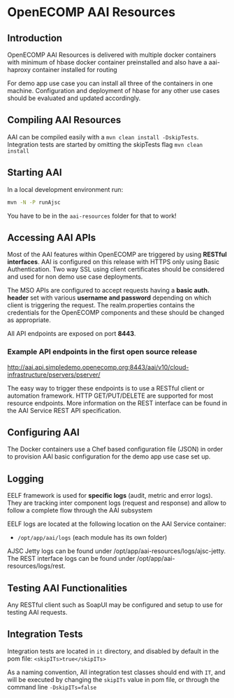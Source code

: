 # OpenECOMP AAI Resources

## Introduction
OpenECOMP AAI Resources is delivered with multiple docker containers with minimum of hbase docker container preinstalled and also have a aai-haproxy container installed for routing

For demo app use case you can install all three of the containers in one machine. Configuration and deployment of hbase for any other use cases should be evaluated and updated accordingly.

## Compiling AAI Resources
AAI can be compiled easily with a `mvn clean install -DskipTests`. Integration tests are started by omitting the skipTests flag `mvn clean install`

## Starting AAI
In a local development environment run:
``` bash
mvn -N -P runAjsc
```
You have to be in the `aai-resources` folder for that to work!

## Accessing AAI APIs
Most of the AAI features within OpenECOMP are triggered by using **RESTful interfaces**. AAI  is configured on this release with HTTPS only using Basic Authentication. Two way SSL using client certificates should be considered and used for non demo use case deployments.

The MSO APIs are configured to accept requests having a **basic auth. header** set with various **username and password** depending on which client is triggering the request. The realm.properties contains the credentials for the OpenECOMP components and these should be changed as appropriate.

All API endpoints are exposed on port **8443**.

### Example API endpoints in the first open source release 
http://aai.api.simpledemo.openecomp.org:8443/aai/v10/cloud-infrastructure/pservers/pserver/<pserver-id>

The easy way to trigger these endpoints is to use a RESTful client or automation framework. HTTP GET/PUT/DELETE are supported for most resource endpoints. More information on the REST interface can be found in the AAI Service REST API specification.

## Configuring AAI
The Docker containers use a Chef based configuration file (JSON) in order to provision AAI basic configuration for the demo app use case set up. 
 
## Logging
EELF framework is used for **specific logs** (audit, metric and error logs). They are tracking inter component logs (request and response) and allow to follow a complete flow through the AAI subsystem
 
EELF logs are located at the following location on the AAI Service container:

- `/opt/app/aai/logs` (each module has its own folder)

AJSC Jetty logs can be found under /opt/app/aai-resources/logs/ajsc-jetty.
The REST interface logs can be found under /opt/app/aai-resources/logs/rest.

## Testing AAI Functionalities
Any RESTful client such as SoapUI may be configured and setup to use for testing AAI requests.

## Integration Tests
Integration tests are located in `it` directory, and disabled by default in the pom file:
`<skipITs>true</skipITs>`

As a naming convention, All integration test classes should end with `IT`, and will be executed by changing the `skipITs` value in pom file, or through the command line `-DskipITs=false`

